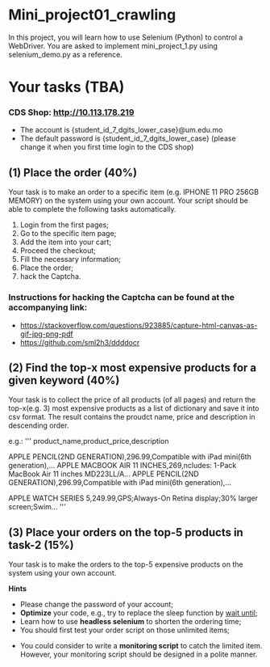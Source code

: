 # Mini_project01_crawling

In this project, you will learn how to use Selenium (Python) to control a WebDriver.
You are asked to implement mini_project_1.py using selenium_demo.py as a reference.

# Your tasks (TBA)

### CDS Shop: http://10.113.178.219
- The account is {student_id_7_dgits_lower_case}@um.edu.mo
- The default password is {student_id_7_dgits_lower_case} (please change it when you first time login to the CDS shop)

## (1) Place the order (40%)
Your task is to make an order to a specific item (e.g. IPHONE 11 PRO 256GB MEMORY) on the system using your own account. Your script should be able to complete the following tasks automatically. 
1. Login from the first pages;
2. Go to the specific item page;
3. Add the item into your cart;
4. Proceed the checkout;
5. Fill the necessary information;
6. Place the order;
7. hack the Captcha.

### Instructions for hacking the Captcha can be found at the accompanying link:
- https://stackoverflow.com/questions/923885/capture-html-canvas-as-gif-jpg-png-pdf
- https://github.com/sml2h3/ddddocr

## (2) Find the top-x most expensive products for a given keyword (40%)
Your task is to collect the price of all products (of all pages) and return the top-x(e.g. 3) most expensive products as a list of dictionary and save it into csv format. The result contains the proudct name, price and description in descending order. 

e.g.:
'''
product_name,product_price,description

APPLE PENCIL(2ND GENERATION),296.99,Compatible with iPad mini(6th generation),...
APPLE MACBOOK AIR 11 INCHES,269,ncludes: 1-Pack MacBook Air 11 inches MD223LL/A...
APPLE PENCIL(2ND GENERATION),296.99,Compatible with iPad mini(6th generation),...

APPLE WATCH SERIES 5,249.99,GPS;Always-On Retina display;30% larger screen;Swim...
'''


## (3) Place your orders on the top-5 products in task-2 (15%)

Your task is to make the orders to the top-5 expensive products on the system using your own account.


**Hints**

- Please change the password of your account;
- **Optimize** your code, e.g., try to replace the sleep function by [wait until](https://www.selenium.dev/documentation/webdriver/waits/);
- Learn how to use **headless selenium** to shorten the ordering time;
- You should first test your order script on those unlimited items;
<!-- - Nov 1 is a good day to test your script as the item quota is sufficient for everyone; -->
- You could consider to write a **monitoring script** to catch the limited item. However, your monitoring script should be designed in a polite manner.

